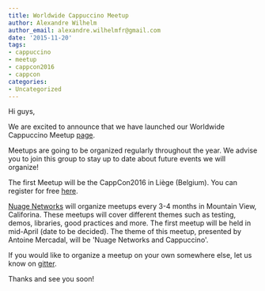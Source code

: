 ```yaml
---
title: Worldwide Cappuccino Meetup
author: Alexandre Wilhelm
author_email: alexandre.wilhelmfr@gmail.com
date: '2015-11-20'
tags:
- cappuccino
- meetup
- cappcon2016
- cappcon
categories:
- Uncategorized
---
```


Hi guys,

We are excited to announce that we have launched our Worldwide Cappuccino Meetup [page](http://www.meetup.com/World-Cappuccino-Meetup/).

Meetups are going to be organized regularly throughout the year. We advise you to join this group to stay up to date about future events we will organize!

The first Meetup will be the CappCon2016 in Liège (Belgium). You can register for free  [here](http://www.meetup.com/World-Cappuccino-Meetup/events/226898401/).

[Nuage Networks](http://www.nuagenetworks.net) will organize meetups every 3-4 months in Mountain View, Califorina. These meetups will cover different themes such as testing, demos, libraries, good practices and more. The first meetup will be held in mid-April (date to be decided). The theme of this meetup, presented by Antoine Mercadal, will be 'Nuage Networks and Cappuccino'.

If you would like to organize a meetup on your own somewhere else, let us know on [gitter](https://gitter.im/cappuccino/cappuccino).

Thanks and see you soon!

